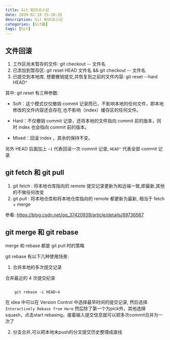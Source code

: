 ```yaml
---
title: Git 知识点小记
date: 2020-02-18 15:20:35
description: Git 知识点小记
categories: [Git篇]
tags: [Git]
---
```


<!-- more -->

## 文件回滚
1. 工作区尚未暂存的文件: git checkout -- 文件名
2. 已添加到暂存区: git reset HEAD 文件名 && git checkout -- 文件名
3. 已提交到本地库, 想要撤销提交,并恢复到之前的文件内容: git reset --hard HEAD^

其中: 
git reset 有三种参数:

- Soft：这个模式仅仅撤销 commit 记录而已，不影响本地的任何文件，即本地修改的文件内容还会存在,也不影响（index）缓存区的任何文件。
  
- Hard：不仅撤销 commit 记录，还将本地的文件指向 commit 前的版本，同时 index 也会指向 commit 前的版本。
  
- Mixed：回滚 index ，其余的保持不变。

另外 HEAD 后面加上 `~1` 代表回滚一次 commit 记录, `HEAD^` 代表全部 commit 记录

## git fetch 和 git pull
1. git fetch : 将本地仓库指向的 remote 提交记录更新为和远端一致,即最新,其他的不做任何改变
2. git pull : 将本地仓库和将本地仓库指向的 remote 都更新为最新, 相当于 fetch + merge

参看: https://blog.csdn.net/qq_37420939/article/details/89736567


## git merge 和 git rebase
merge 和 rebase 都是 git pull 时的策略

git rebase 有以下几种使用场景:

1. 合并本地的多次提交记录

合并最近的 4 次提交纪录

```shell script

    git rebase -i HEAD~4
```

在 idea 中可以在 Version Control 中选择最早时间的提交记录, 然后选择 `Interactively Rebase from Here`
然后除了第一个为pick外，其他选择squash，点击start rebasing，接着输入提交信息就可以把多次commit合并为一次了

2. 分支合并,可以把本地未push的分叉提交历史整理成直线